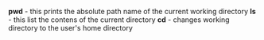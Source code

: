 **pwd** - this prints the absolute path name of the current working directory
**ls** - this list the contens of the current directory
**cd** - changes working directory to the user's home directory
